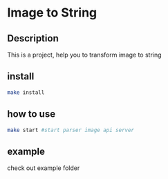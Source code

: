 # Image to String
## Description
This is a project, help you to transform image to string

## install
``` bash
make install
```

## how to use
``` bash
make start #start parser image api server
```
## example
check out example folder
